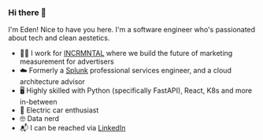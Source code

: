### Hi there 👋

I'm Eden! Nice to have you here. I'm a software engineer who's passionated about tech and clean aestetics.

- 👨‍💻 I work for [INCRMNTAL](https://www.incrmntal.com/) where we build the future of marketing measurement for advertisers
- ☁️ Formerly a [Splunk](https://www.splunk.com/) professional services engineer, and a cloud architecture advisor
- 🖥️ Highly skilled with Python (specifically FastAPI), React, K8s and more in-between
- 🚗 Electric car enthusiast
- 🤓 Data nerd
- 📬 I can be reached via [LinkedIn](https://www.linkedin.com/in/eden881/)
